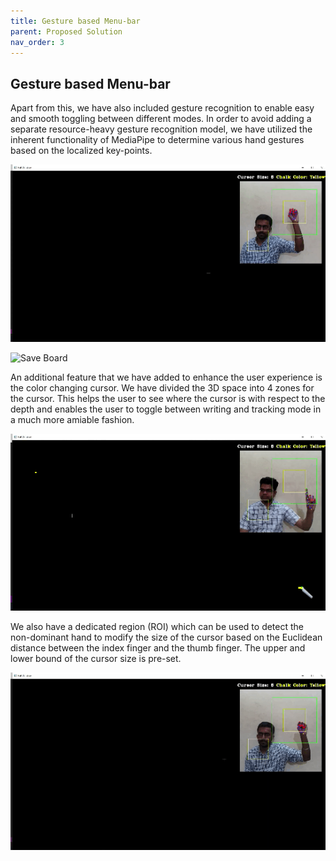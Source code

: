```yaml
---
title: Gesture based Menu-bar
parent: Proposed Solution
nav_order: 3
---
```

## Gesture based Menu-bar

Apart from this, we have also included gesture recognition to enable easy and smooth toggling between different modes. In order to avoid adding a separate resource-heavy gesture recognition model, we have utilized the inherent functionality of MediaPipe to determine various hand gestures based on the localized key-points.

![Eraser](assets/eraser.gif)

![Save Board](assets/save_board.gif)

An additional feature that we have added to enhance the user experience is the color changing cursor. We have divided the 3D space into 4 zones for the cursor. This helps the user to see where the cursor is with respect to the depth and enables the user to toggle between writing and tracking mode in a much more amiable fashion.

![Cursor Color Changer](assets/cursor_color_changer.gif)

We also have a dedicated region (ROI) which can be used to detect the non-dominant hand to modify the size of the cursor based on the Euclidean distance between the index finger and the thumb finger. The upper and lower bound of the cursor size is pre-set.

![Cursor Size Changer](assets/cursor_size_changer.gif)
